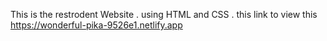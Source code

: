 This is the restrodent Website . using HTML and CSS .
this link to view this
https://wonderful-pika-9526e1.netlify.app

